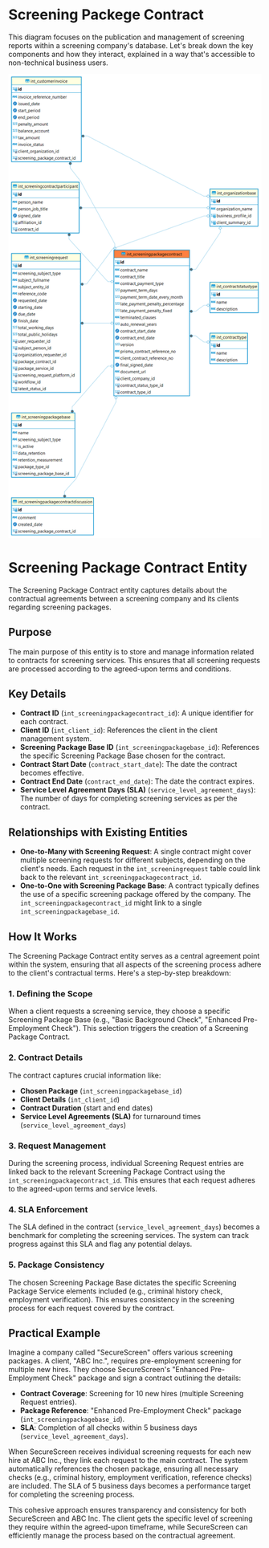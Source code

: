 # Screening Packege Contract

This diagram focuses on the publication and management of screening reports within a screening company's database. Let's break down the key components and how they interact, explained in a way that's accessible to non-technical business users.

![static/img/prismaenterprise - int_screeningpackageservice.png](<../../../../../static/img/prismaenterprise - int_screeningpackagecontract.png>)

# Screening Package Contract Entity

The Screening Package Contract entity captures details about the contractual agreements between a screening company and its clients regarding screening packages.

## Purpose

The main purpose of this entity is to store and manage information related to contracts for screening services. This ensures that all screening requests are processed according to the agreed-upon terms and conditions.

## Key Details

- **Contract ID** (`int_screeningpackagecontract_id`): A unique identifier for each contract.
- **Client ID** (`int_client_id`): References the client in the client management system.
- **Screening Package Base ID** (`int_screeningpackagebase_id`): References the specific Screening Package Base chosen for the contract.
- **Contract Start Date** (`contract_start_date`): The date the contract becomes effective.
- **Contract End Date** (`contract_end_date`): The date the contract expires.
- **Service Level Agreement Days (SLA)** (`service_level_agreement_days`): The number of days for completing screening services as per the contract.

## Relationships with Existing Entities

- **One-to-Many with Screening Request**: A single contract might cover multiple screening requests for different subjects, depending on the client's needs. Each request in the `int_screeningrequest` table could link back to the relevant `int_screeningpackagecontract_id`.
- **One-to-One with Screening Package Base**: A contract typically defines the use of a specific screening package offered by the company. The `int_screeningpackagecontract_id` might link to a single `int_screeningpackagebase_id`.

## How It Works

The Screening Package Contract entity serves as a central agreement point within the system, ensuring that all aspects of the screening process adhere to the client's contractual terms. Here's a step-by-step breakdown:

### 1. Defining the Scope

When a client requests a screening service, they choose a specific Screening Package Base (e.g., "Basic Background Check", "Enhanced Pre-Employment Check"). This selection triggers the creation of a Screening Package Contract.

### 2. Contract Details

The contract captures crucial information like:

- **Chosen Package** (`int_screeningpackagebase_id`)
- **Client Details** (`int_client_id`)
- **Contract Duration** (start and end dates)
- **Service Level Agreements (SLA)** for turnaround times (`service_level_agreement_days`)

### 3. Request Management

During the screening process, individual Screening Request entries are linked back to the relevant Screening Package Contract using the `int_screeningpackagecontract_id`. This ensures that each request adheres to the agreed-upon terms and service levels.

### 4. SLA Enforcement

The SLA defined in the contract (`service_level_agreement_days`) becomes a benchmark for completing the screening services. The system can track progress against this SLA and flag any potential delays.

### 5. Package Consistency

The chosen Screening Package Base dictates the specific Screening Package Service elements included (e.g., criminal history check, employment verification). This ensures consistency in the screening process for each request covered by the contract.

## Practical Example

Imagine a company called "SecureScreen" offers various screening packages. A client, "ABC Inc.", requires pre-employment screening for multiple new hires. They choose SecureScreen's "Enhanced Pre-Employment Check" package and sign a contract outlining the details:

- **Contract Coverage**: Screening for 10 new hires (multiple Screening Request entries).
- **Package Reference**: "Enhanced Pre-Employment Check" package (`int_screeningpackagebase_id`).
- **SLA**: Completion of all checks within 5 business days (`service_level_agreement_days`).

When SecureScreen receives individual screening requests for each new hire at ABC Inc., they link each request to the main contract. The system automatically references the chosen package, ensuring all necessary checks (e.g., criminal history, employment verification, reference checks) are included. The SLA of 5 business days becomes a performance target for completing the screening process.

This cohesive approach ensures transparency and consistency for both SecureScreen and ABC Inc. The client gets the specific level of screening they require within the agreed-upon timeframe, while SecureScreen can efficiently manage the process based on the contractual agreement.
